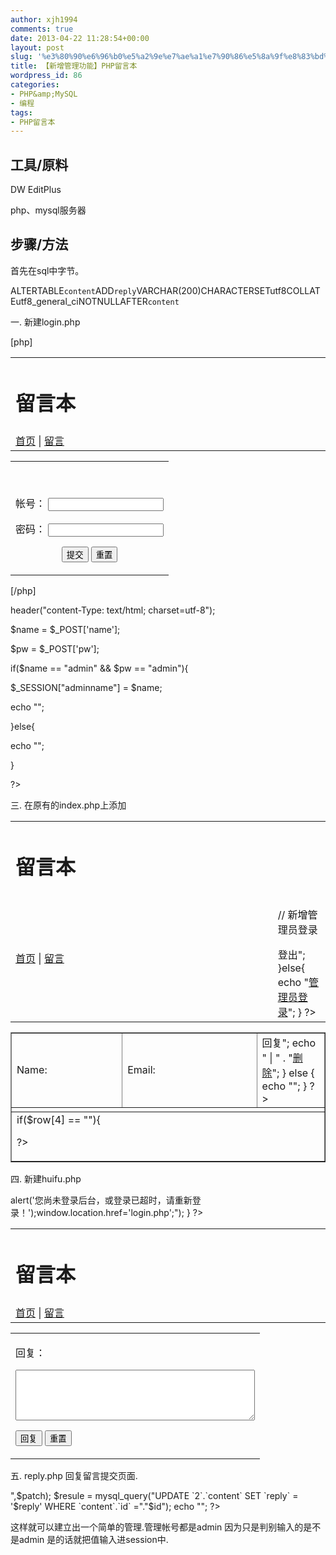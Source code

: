 ```yaml
---
author: xjh1994
comments: true
date: 2013-04-22 11:28:54+00:00
layout: post
slug: '%e3%80%90%e6%96%b0%e5%a2%9e%e7%ae%a1%e7%90%86%e5%8a%9f%e8%83%bd%e3%80%91php%e7%95%99%e8%a8%80%e6%9c%ac'
title: 【新增管理功能】PHP留言本
wordpress_id: 86
categories:
- PHP&amp;MySQL
- 编程
tags:
- PHP留言本
---
```





## 工具/原料





DW EditPlus


php、mysql服务器







## 步骤/方法


















首先在sql中字节。


























ALTERTABLE`content`ADD`reply`VARCHAR(200)CHARACTERSETutf8COLLATEutf8_general_ciNOTNULLAFTER`content`


























一. 新建login.php















[php]
<html xmlns="http://www.w3.org/1999/xhtml">

<meta http-equiv="Content-Type" content="text/html; charset=utf-8" />

<title>无标题文档</title>

</head>

<body><table width="678" align="center">

<tr>

<td colspan="2"><h1>留言本</h1></td>

</tr>

<tr>

<td width="586"><a href="index.php">首页</a> | <a href="liuyan.php">留言</a></td>

</tr>

</table>

<table align="center" width="678">

<tr>

<td align="center">

<form name="form1" method="post" action="login2.php">

<label for="textfield"></label>

<p>&nbsp;</p>

<p>帐号：

<input type="text" name="name" id="name">

</p>

<p>密码：

<input type="password" name="pw" id="pw">

</p>

<p>

<input type="submit" name="button" id="button" value="提交">

<input type="reset" name="button2" id="button2" value="重置">

</p>

</form></td>

</tr>

</table>

</body>

</html>
[/php]







header("content-Type: text/html; charset=utf-8");























$name = $_POST['name'];


























$pw = $_POST['pw'];


























if($name == "admin" && $pw == "admin"){


























$_SESSION["adminname"] = $name;


























echo "<script>alert('登录完成，返回首页!');location.href='index.php';</script>";


























}else{


























echo "<script>alert('错误!');location.href='login.php';</script>";


























}


























?>


























三. 在原有的index.php上添加


























<?php


























session_start();


























include("config.php");


























$sql = "select * from content";


























$resule = mysql_query($sql,$q);


























?>


























<html>


























<meta http-equiv="Content-Type" content="text/html; charset=utf-8" />


























<body>


























<table width="678" align="center">


























<tr>


























<td colspan="2"><h1>留言本</h1></td>


























</tr>


























<tr>


























<td width="586"><a href="index.php">首页</a> | <a href="liuyan.php">留言</a></td>


























<td width="80">


























// 新增管理员登录


























<?php


























if (isset($_SESSION['adminname']) && $_SESSION["adminname"] == "admin"){


























echo "<a href='logout.php'>登出</a>";


























}else{


























echo "<a href='login.php'>管理员登录</a>";


























}


























?>


























</td>


























</tr>


























</table>


























<p>


























<?


























while($row=mysql_fetch_array($resule))


























{


























?>


























</p>


























<table width="678" border="1" align="center" cellpadding="1" cellspacing="1">


























<tr>


























<td width="178">Name:<? echo $row[1] ?></td>


























<td width="223">Email:<? echo $row[2] ?></td>


























<td width="100">


























<?php


























if(isset($_SESSION['adminname']) && $_SESSION["adminname"] == "admin"){


























echo "<a href='huifu.php?id=" . $row[0] . "'>回复</a>";


























echo " | " . "<a href='delete.php?id=" . $row[0] . "'>删除</a>";


























} else {


























echo "";


























}


























?>


























</td>


























</tr>


























<tr>


























<td colspan="4"><? echo $row[3] ?></td>


























</tr>


























<tr>


























<td colspan="4"><?


























if($row[4] == ""){


























?>


























<? echo "暂无回复。";?>


























<? }else {echo "管理员回复：". $row[4]; } ?></td>


























</tr>


























</table>


























<?


























}


























?>


























</body>


























</html>


























四. 新建huifu.php


























<?php


























/* session方式


























session_start();


























$_SESSION["id"]=$_GET["id"];


























*/


























include("config.php");


























$sql = "select * from content where id=".$_GET["id"];


























$resule = mysql_query($sql,$q);


























/* cookie方式 */


























SetCookie("id",$_GET["id"]);


























session_start();


























header("content-Type: text/html; charset=utf-8");


























if(empty($_SESSION["adminname"])){


























exit("<script language='javascript'>alert('您尚未登录后台，或登录已超时，请重新登录！');window.location.href='login.php';</script>");


























}


























?>


























<!DOCTYPE html PUBLIC "-//W3C//DTD XHTML 1.0 Transitional//EN" "http://www.w3.org/TR/xhtml1/DTD/xhtml1-transitional.dtd">


























<html xmlns="http://www.w3.org/1999/xhtml">


























<head>


























<meta http-equiv="Content-Type" content="text/html; charset=utf-8" />


























<title>无标题文档</title>


























</head>


























<body>


























<table width="678" align="center">


























<tr>


























<td colspan="2"><h1>留言本</h1></td>


























</tr>


























<tr>


























<td width="586"><a href="index.php">首页</a> | <a href="liuyan.php">留言</a></td>


























</tr>


























</table>


























<table align="center" width="678">


























<tr>


























<td>


























<form name="reply" method="post" action="reply.php" >


























<p>回复：


























<?


























while($row=mysql_fetch_array($resule))


























{


























echo $row[3];


























}


























?>


























</p>


























<p>


























<textarea name="reply" id="reply" cols="45" rows="5"></textarea>


























</p>


























<p>


























<input type="submit" name="button" id="button" value="回复" />


























<input type="reset" name="button2" id="button2" value="重置" />


























</p>


























</form>


























</td>


























</tr>


























</table>


























</body>


























</html>


























五. reply.php 回复留言提交页面.


























<?


























include("config.php");


























/*


























session_start();


























$id = $_SESSION["id"];


























/* cookie方式 */


























$id = $_COOKIE["id"];


























$sql = "select * from content";


























header("content-Type: text/html; charset=utf-8");


























$patch = $_POST["reply"];


























$reply = str_replace("


























","<br />",$patch);


























$resule = mysql_query("UPDATE `2`.`content` SET `reply` = '$reply' WHERE `content`.`id` ="."$id");


























echo "<script>alert('回复成功!');location.href='index.php';</script>";


























?>


























这样就可以建立出一个简单的管理.管理帐号都是admin 因为只是判别输入的是不是admin 是的话就把值输入进session中.











